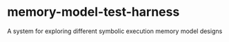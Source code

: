 # memory-model-test-harness
A system for exploring different symbolic execution memory model designs
